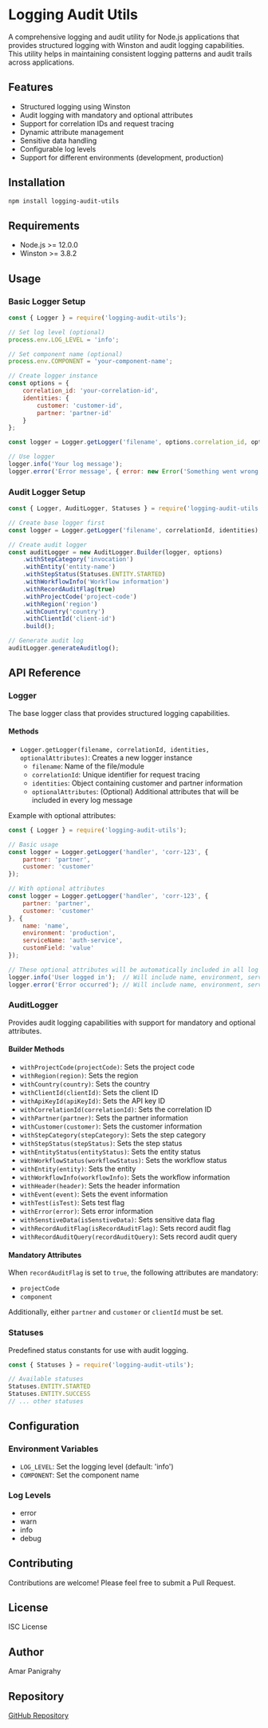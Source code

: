 # Logging Audit Utils

A comprehensive logging and audit utility for Node.js applications that provides structured logging with Winston and audit logging capabilities. This utility helps in maintaining consistent logging patterns and audit trails across applications.

## Features

- Structured logging using Winston
- Audit logging with mandatory and optional attributes
- Support for correlation IDs and request tracing
- Dynamic attribute management
- Sensitive data handling
- Configurable log levels
- Support for different environments (development, production)

## Installation

```bash
npm install logging-audit-utils
```

## Requirements

- Node.js >= 12.0.0
- Winston >= 3.8.2

## Usage

### Basic Logger Setup

```javascript
const { Logger } = require('logging-audit-utils');

// Set log level (optional)
process.env.LOG_LEVEL = 'info';

// Set component name (optional)
process.env.COMPONENT = 'your-component-name';

// Create logger instance
const options = {
    correlation_id: 'your-correlation-id',
    identities: {
        customer: 'customer-id',
        partner: 'partner-id'
    }
};

const logger = Logger.getLogger('filename', options.correlation_id, options.identities);

// Use logger
logger.info('Your log message');
logger.error('Error message', { error: new Error('Something went wrong') });
```

### Audit Logger Setup

```javascript
const { Logger, AuditLogger, Statuses } = require('logging-audit-utils');

// Create base logger first
const logger = Logger.getLogger('filename', correlationId, identities);

// Create audit logger
const auditLogger = new AuditLogger.Builder(logger, options)
    .withStepCategory('invocation')
    .withEntity('entity-name')
    .withStepStatus(Statuses.ENTITY.STARTED)
    .withWorkflowInfo('Workflow information')
    .withRecordAuditFlag(true)
    .withProjectCode('project-code')
    .withRegion('region')
    .withCountry('country')
    .withClientId('client-id')
    .build();

// Generate audit log
auditLogger.generateAuditlog();
```

## API Reference

### Logger

The base logger class that provides structured logging capabilities.

#### Methods

- `Logger.getLogger(filename, correlationId, identities, optionalAttributes)`: Creates a new logger instance
  - `filename`: Name of the file/module
  - `correlationId`: Unique identifier for request tracing
  - `identities`: Object containing customer and partner information
  - `optionalAttributes`: (Optional) Additional attributes that will be included in every log message

Example with optional attributes:
```javascript
const { Logger } = require('logging-audit-utils');

// Basic usage
const logger = Logger.getLogger('handler', 'corr-123', {
    partner: 'partner',
    customer: 'customer'
});

// With optional attributes
const logger = Logger.getLogger('handler', 'corr-123', {
    partner: 'partner',
    customer: 'customer'
}, {
    name: 'name',
    environment: 'production',
    serviceName: 'auth-service',
    customField: 'value'
});

// These optional attributes will be automatically included in all log messages
logger.info('User logged in');  // Will include name, environment, serviceName, customField
logger.error('Error occurred'); // Will include name, environment, serviceName, customField
```

### AuditLogger

Provides audit logging capabilities with support for mandatory and optional attributes.

#### Builder Methods

- `withProjectCode(projectCode)`: Sets the project code
- `withRegion(region)`: Sets the region
- `withCountry(country)`: Sets the country
- `withClientId(clientId)`: Sets the client ID
- `withApiKeyId(apiKeyId)`: Sets the API key ID
- `withCorrelationId(correlationId)`: Sets the correlation ID
- `withPartner(partner)`: Sets the partner information
- `withCustomer(customer)`: Sets the customer information
- `withStepCategory(stepCategory)`: Sets the step category
- `withStepStatus(stepStatus)`: Sets the step status
- `withEntityStatus(entityStatus)`: Sets the entity status
- `withWorkflowStatus(workflowStatus)`: Sets the workflow status
- `withEntity(entity)`: Sets the entity
- `withWorkflowInfo(workflowInfo)`: Sets the workflow information
- `withHeader(header)`: Sets the header information
- `withEvent(event)`: Sets the event information
- `withTest(isTest)`: Sets test flag
- `withError(error)`: Sets error information
- `withSenstiveData(isSenstiveData)`: Sets sensitive data flag
- `withRecordAuditFlag(isRecordAuditFlag)`: Sets record audit flag
- `withRecordAuditQuery(recordAuditQuery)`: Sets record audit query

#### Mandatory Attributes

When `recordAuditFlag` is set to `true`, the following attributes are mandatory:
- `projectCode`
- `component`

Additionally, either `partner` and `customer` or `clientId` must be set.

### Statuses

Predefined status constants for use with audit logging.

```javascript
const { Statuses } = require('logging-audit-utils');

// Available statuses
Statuses.ENTITY.STARTED
Statuses.ENTITY.SUCCESS
// ... other statuses
```

## Configuration

### Environment Variables

- `LOG_LEVEL`: Set the logging level (default: 'info')
- `COMPONENT`: Set the component name

### Log Levels

- error
- warn
- info
- debug

## Contributing

Contributions are welcome! Please feel free to submit a Pull Request.

## License

ISC License

## Author

Amar Panigrahy

## Repository

[GitHub Repository](https://github.com/amar02041988/logging-audit-utils) 
